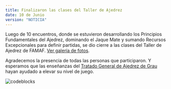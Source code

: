 ```yaml
---
title: Finalizaron las clases del Taller de Ajedrez 
date: 10 de Junio
version: "NOTICIA"
---
```


Luego de 10 encuentros, donde se estuvieron desarrollando los Principios Fundamentales del Ajedrez, dominando el Jaque Mate y sumando Recursos Excepcionales para definir partidas, se dio cierre a las clases del Taller de Ajedrez de FAMAF. [Ver galería de fotos](https://drive.google.com/drive/folders/1h-KMtmys1Bm8oDB8-5JhSgRmwlJHnDlj?usp=sharing).

Agradecemos la presencia de todas las personas que participaron. Y esperamos que las enseñanzas del [Tratado General de Ajedrez de Grau](https://drive.google.com/file/d/1LStmiLqdQ_GlI9Hli4cIZiNCodPhDah4/view?usp=sharing) hayan ayudado a elevar su nivel de juego.

![codeblocks](/clases.png)
